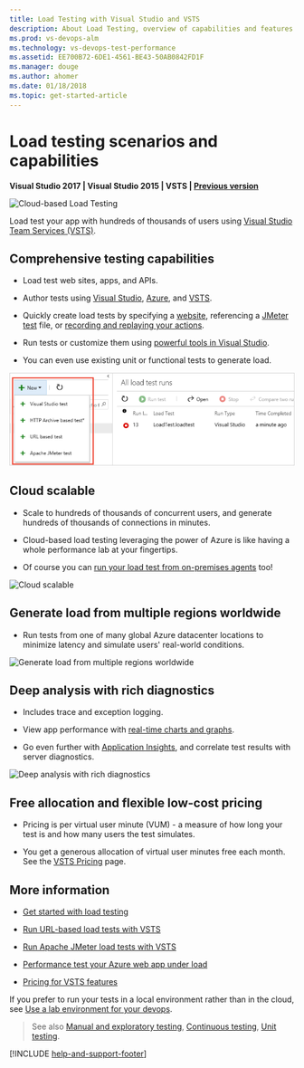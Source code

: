 ```yaml
---
title: Load Testing with Visual Studio and VSTS
description: About Load Testing, overview of capabilities and features
ms.prod: vs-devops-alm
ms.technology: vs-devops-test-performance
ms.assetid: EE700B72-6DE1-4561-BE43-50AB0842FD1F
ms.manager: douge
ms.author: ahomer
ms.date: 01/18/2018
ms.topic: get-started-article
---
```

[//]: # (monikerRange: "vsts")

# Load testing scenarios and capabilities

**Visual Studio 2017 | Visual Studio 2015 | VSTS | [Previous version](https://msdn.microsoft.com/library/dn250793%28v=vs.120%29.aspx)**

![Cloud-based Load Testing](_img/performance-testing/IC838830.png)

Load test your app with hundreds of thousands of users using 
[Visual Studio Team Services (VSTS)](http://go.microsoft.com/fwlink/?LinkId=307137&clcid=0x409&wt.mc_id=o~msft~vscom~getstarted-hero~dn906133&campaign=o~msft~vscom~getstarted-hero~dn906133&scenario=test).

## Comprehensive testing capabilities

* Load test web sites, apps, and APIs.

*  Author tests using [Visual Studio](run-performance-tests-app-before-release.md), 
    [Azure](app-service-web-app-performance-test.md), and
    [VSTS](get-started-simple-cloud-load-test.md).

*  Quickly create load tests by specifying a [website](get-started-simple-cloud-load-test.md), referencing a 
    [JMeter test](get-started-jmeter-test.md) file, or
    [recording and replaying your actions](record-and-replay-cloud-load-tests.md).

*  Run tests or customize them using [powerful tools in Visual Studio](run-performance-tests-app-before-release.md).

*  You can even use existing unit or functional tests to generate load.

![Comprehensive testing capabilities](_img/performance-testing/load-test-menu.png)

## Cloud scalable

* Scale to hundreds of thousands of concurrent users, and generate hundreds of thousands of connections in minutes.

* Cloud-based load testing leveraging the power of Azure is like having a whole performance lab at your fingertips.

* Of course you can [run your load test from on-premises agents](https://docs.microsoft.com/visualstudio/test/lab-management/using-a-lab-environment-for-your-application-lifecycle) too!<p />

![Cloud scalable](_img/performance-testing/IC778490.png)

## Generate load from multiple regions worldwide

* Run tests from one of many global Azure datacenter locations to minimize latency
  and simulate users' real-world conditions.

![Generate load from multiple regions worldwide](_img/performance-testing/IC778317.png)

## Deep analysis with rich diagnostics

* Includes trace and exception logging.

* View app performance with [real-time charts and graphs](performance-reports.md).

* Go even further with [Application Insights](get-performance-data-for-load-tests.md), 
  and correlate test results with server diagnostics.

![Deep analysis with rich diagnostics](_img/performance-testing/IC778315.png)

## Free allocation and flexible low-cost pricing

* Pricing is per virtual user minute (VUM) - a measure 
  of how long your test is and how many users the test simulates.

* You get a generous allocation of virtual user minutes free each month.
  See the [VSTS Pricing](https://www.visualstudio.com/team-services/pricing/) page.
  
## More information

* [Get started with load testing](getting-started-with-performance-testing.md)

* [Run URL-based load tests with VSTS](get-started-simple-cloud-load-test.md)

* [Run Apache JMeter load tests with VSTS](get-started-jmeter-test.md)

* [Performance test your Azure web app under load](app-service-web-app-performance-test.md)

* [Pricing for VSTS features](https://www.visualstudio.com/team-services/pricing/)

If you prefer to run your tests in a local environment rather
than in the cloud, see [Use a lab environment for your devops](https://docs.microsoft.com/visualstudio/test/lab-management/using-a-lab-environment-for-your-application-lifecycle).

> See also [Manual and exploratory testing](../manual-test/index.md), [Continuous testing](../build-release/test/index.md), [Unit testing](https://docs.microsoft.com/visualstudio/test/developer-testing-scenarios).

[!INCLUDE [help-and-support-footer](_shared/help-and-support-footer.md)] 
